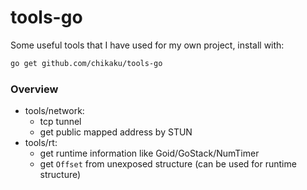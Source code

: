 # tools-go

Some useful tools that I have used for my own project, install with:

```bash
go get github.com/chikaku/tools-go
```

### Overview

- tools/network:
  - tcp tunnel
  - get public mapped address by STUN
- tools/rt:
  - get runtime information like Goid/GoStack/NumTimer
  - get `Offset` from unexposed structure (can be used for runtime structure)
